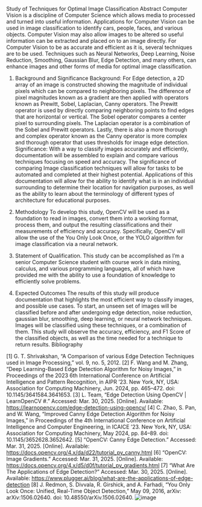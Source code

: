 Study of Techniques for Optimal Image Classification
Abstract
Computer Vision is a discipline of Computer Science which allows media to processed and turned into useful information.  Applications for Computer Vision can be used in image classification to identify cars, people, faces, and various objects.  Computer Vision may also allow images to be altered so useful information can be extracted and placed on to an image directly.  For Computer Vision to be as accurate and efficient as it is, several techniques are to be used.  Techniques such as Neural Networks, Deep Learning, Noise Reduction, Smoothing, Gaussian Blur, Edge Detection, and many others, can enhance images and other forms of media for optimal image classification.

1.	Background and Significance
Background:  For Edge detection, a 2D array of an image is constructed showing the magnitude of individual pixels which can be compared to neighboring pixels.  The difference of pixel magnitudes known as a gradient are then applied with operators known as Prewitt, Sobel, Laplacian, Canny operators.  The Prewitt operator is used by directly comparing neighboring points to find edges that are horizontal or vertical.  The Sobel operator compares a center pixel to surrounding pixels.  The Laplacian operator is a combination of the Sobel and Prewitt operators.  Lastly, there is also a more thorough and complex operator known as the Canny operator is more complex and thorough operator that uses thresholds for image edge detection.  
Significance:  With a way to classify images accurately and efficiently, documentation will be assembled to explain and compare various techniques focusing on speed and accuracy.  The significance of comparing Image classification techniques will allow for tasks to be automated and completed at their highest potential.  Applications of this documentation will allow for the ability to identify what is in an individual surrounding to determine their location for navigation purposes, as well as the ability to learn about the terminology of different types of architecture for educational purposes.  

2.	Methodology
To develop this study, OpenCV will be used as a foundation to read in images, convert them into a working format, process them, and output the resulting classifications and their measurements of efficiency and accuracy.  Specifically, OpenCV will allow the use of the You Only Look Once, or the YOLO algorithm for image classification via a neural network.

3.	Statement of Qualification. 
This study can be accomplished as I’m a senior Computer Science student with course work in data mining, calculus, and various programming languages, all of which have provided me with the ability to use a foundation of knowledge to efficiently solve problems.

4.	Expected Outcomes
The results of this study will produce documentation that highlights the most efficient way to classify images, and possible use cases.  To start, an unseen set of images will be classified before and after undergoing edge detection, noise reduction, gaussian blur, smoothing, deep learning, or neural network techniques.  Images will be classified using these techniques, or a combination of them.  This study will observe the accuracy, efficiency, and F1 Score of the classified objects, as well as the time needed for a technique to return results.
Bibliography

[1]
G. T. Shrivakshan, “A Comparison of various Edge Detection Techniques used in Image Processing,” vol. 9, no. 5, 2012.
[2]
F. Wang and M. Zhang, “Deep Learning-Based Edge Detection Algorithm for Noisy Images,” in Proceedings of the 2023 6th International Conference on Artificial Intelligence and Pattern Recognition, in AIPR ’23. New York, NY, USA: Association for Computing Machinery, Jun. 2024, pp. 465–472. doi: 10.1145/3641584.3641653.
[3]
L. Team, “Edge Detection Using OpenCV | LearnOpenCV #.” Accessed: Mar. 30, 2025. [Online]. Available: https://learnopencv.com/edge-detection-using-opencv/
[4]
C. Zhao, S. Pan, and W. Wang, “Improved Canny Edge Detection Algorithm for Noisy Images,” in Proceedings of the 4th International Conference on Artificial Intelligence and Computer Engineering, in ICAICE ’23. New York, NY, USA: Association for Computing Machinery, May 2024, pp. 84–89. doi: 10.1145/3652628.3652642.
[5]
“OpenCV: Canny Edge Detection.” Accessed: Mar. 31, 2025. [Online]. Available: https://docs.opencv.org/4.x/da/d22/tutorial_py_canny.html
[6]
“OpenCV: Image Gradients.” Accessed: Mar. 31, 2025. [Online]. Available: https://docs.opencv.org/4.x/d5/d0f/tutorial_py_gradients.html
[7]
“What Are The Applications of Edge Detection?” Accessed: Mar. 30, 2025. [Online]. Available: https://www.plugger.ai/blog/what-are-the-applications-of-edge-detection
[8]
J. Redmon, S. Divvala, R. Girshick, and A. Farhadi, “You Only Look Once: Unified, Real-Time Object Detection,” May 09, 2016, arXiv: arXiv:1506.02640. doi: 10.48550/arXiv.1506.02640.
![image](https://github.com/user-attachments/assets/48033686-7119-4970-9bb4-e30afefdd50b)
